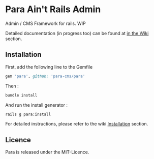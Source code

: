 # Para Ain't Rails Admin

Admin / CMS Framework for rails. WIP

Detailed documentation (in progress too) can be found at [in the Wiki](https://github.com/para-cms/para/wiki) section.

## Installation

First, add the following line to the Gemfile

```ruby
gem 'para', github: 'para-cms/para'
```

Then :

```bash
bundle install
```

And run the install generator :

```bash
rails g para:install
```

For detailed instructions, please refer to the wiki
[Installation](https://github.com/para-cms/para/wiki/Installation) section.


## Licence

Para is released under the MIT-Licence.
